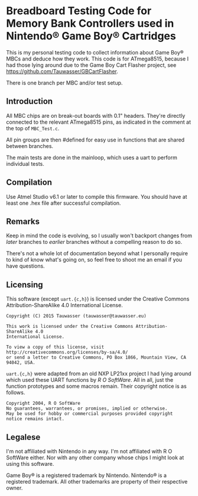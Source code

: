 # Breadboard Testing Code for Memory Bank Controllers used in Nintendo® Game Boy® Cartridges

This is my personal testing code to collect information about Game Boy® MBCs and deduce how they work.
This code is for ATmega8515, because I had those lying around due to the Game Boy Cart Flasher project,
see https://github.com/Tauwasser/GBCartFlasher.

There is one branch per MBC and/or test setup.

## Introduction

All MBC chips are on break-out boards with 0.1" headers. They're directly connected to the relevant
ATmega8515 pins, as indicated in the comment at the top of `MBC_Test.c`.

All pin groups are then #defined for easy use in functions that are shared between branches.

The main tests are done in the mainloop, which uses a uart to perform individual tests.

## Compilation

Use Atmel Studio v6.1 or later to compile this firmware. You should have at least one .hex file after 
successful compilation.

## Remarks

Keep in mind the code is evolving, so I usually won't backport changes from *later* branches to 
*earlier* branches without a compelling reason to do so.

There's not a whole lot of documentation beyond what I personally require to kind of know what's
going on, so feel free to shoot me an email if you have questions.

## Licensing

This software (except `uart.{c,h}`) is licensed under the Creative Commons Attribution-ShareAlike 4.0
International License.

```
Copyright (C) 2015 Tauwasser (tauwasser@tauwasser.eu)

This work is licensed under the Creative Commons Attribution-ShareAlike 4.0
International License.

To view a copy of this license, visit http://creativecommons.org/licenses/by-sa/4.0/
or send a letter to Creative Commons, PO Box 1866, Mountain View, CA 94042, USA.
```

`uart.{c,h}` were adapted from an old NXP LP21xx project I had lying around which used these UART
functions by *R O SoftWare*. All in all, just the function prototypes and some macros remain.
Their copyright notice is as follows.

```
Copyright 2004, R O SoftWare
No guarantees, warrantees, or promises, implied or otherwise.
May be used for hobby or commercial purposes provided copyright
notice remains intact.
```

## Legalese

I'm not affiliated with Nintendo in any way. I'm not affiliated with R O SoftWare either.
Nor with any other company whose chips I might look at using this software.

Game Boy® is a registered trademark by Nintendo. Nintendo® is a registered trademark.
All other trademarks are property of their respective owner.
